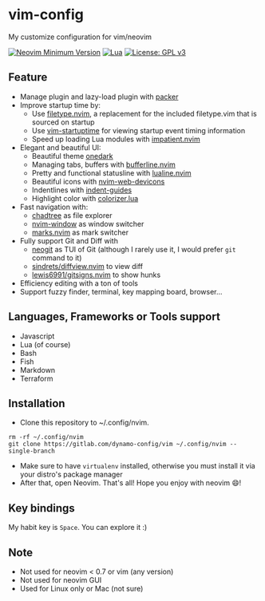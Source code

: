 # vim-config

My customize configuration for vim/neovim

[![Neovim Minimum Version](https://img.shields.io/badge/Neovim-0.7-blue?style=flat-square\&logo=Neovim\&logoColor=white)](https://github.com/neovim/neovim)
[![Lua](https://img.shields.io/badge/Made%20with%20Lua-blue.svg?style=flat-square\&logo=lua)](https://lua.org)
[![License: GPL v3](https://img.shields.io/badge/License-GPLv3-blue.svg)](https://www.gnu.org/licenses/gpl-3.0)

## Feature

*   Manage plugin and lazy-load plugin with [packer](https://github.com/wbthomason/packer.nvim)
*   Improve startup time by:
    *   Use [filetype.nvim](https://github.com/nathom/filetype.nvim), a replacement for the included filetype.vim that is sourced on startup
    *   Use [vim-startuptime](https://github.com/dstein64/vim-startuptime) for viewing startup event timing information
    *   Speed up loading Lua modules with [impatient.nvim](https://github.com/lewis6991/impatient.nvim)
*   Elegant and beautiful UI:
    *   Beautiful theme [onedark](https://github.com/navarasu/onedark.nvim)
    *   Managing tabs, buffers with [bufferline.nvim](https://github.com/akinsho/bufferline.nvim)
    *   Pretty and functional statusline with [lualine.nvim](https://github.com/nvim-lualine/lualine.nvim)
    *   Beautiful icons with [nvim-web-devicons](https://github.com/kyazdani42/nvim-web-devicons)
    *   Indentlines with [indent-guides](https://github.com/glepnir/indent-guides.nvim)
    *   Highlight color with [colorizer.lua](https://github.com/norcalli/nvim-colorizer.lua)
*   Fast navigation with:
    *   [chadtree](https://github.com/ms-jpq/chadtree) as file explorer
    *   [nvim-window](https://gitlab.com/yorickpeterse/nvim-window) as window switcher
    *   [marks.nvim](chentau/marks.nvim) as mark switcher
*   Fully support Git and Diff with
    *   [neogit](https://github.com/TimUntersberger/neogit) as TUI of Git (although I rarely use it, I would prefer `git` command to it)
    *   [sindrets/diffview.nvim](https://github.com/sindrets/diffview.nvim) to view diff
    *   [lewis6991/gitsigns.nvim](https://github.com/lewis6991/gitsigns.nvim) to show hunks
*   Efficiency editing with a ton of tools
*   Support fuzzy finder, terminal, key mapping board, browser...

## Languages, Frameworks or Tools support

*   Javascript
*   Lua (of course)
*   Bash
*   Fish
*   Markdown
*   Terraform

## Installation

*   Clone this repository to ~/.config/nvim.

<!---->

    rm -rf ~/.config/nvim
    git clone https://gitlab.com/dynamo-config/vim ~/.config/nvim --single-branch

*   Make sure to have `virtualenv` installed, otherwise you must install it via your distro's package manager
*   After that, open Neovim. That's all! Hope you enjoy with neovim :smile:!

## Key bindings

My habit key is `Space`. You can explore it :)

## Note

*   Not used for neovim < 0.7 or vim (any version)
*   Not used for neovim GUI
*   Used for Linux only or Mac (not sure)
